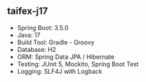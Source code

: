 ## taifex-j17
- Spring Boot: 3.5.0
- Java: 17
- Build Tool: Gradle - Groovy
- Database: H2
- ORM: Spring Data JPA / Hibernate
- Testing: JUnit 5, Mockito, Spring Boot Test
- Logging: SLF4J with Logback
